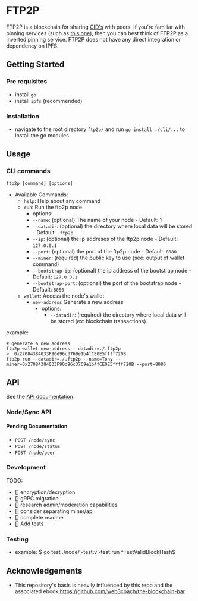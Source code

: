 # FTP2P
FTP2P is a blockchain for sharing [CID's](https://docs.ipfs.io/concepts/content-addressing/) with peers. If you're familiar with pinning services (such as [this one](https://pinata.cloud/)), then you can best think of FTP2P as a inverted pinning service. FTP2P does not have any direct integration or dependency on IPFS. 

## Getting Started

### Pre requisites
- install `go`
- install `ipfs` (recommended)

### Installation 
- navigate to the root directory `ftp2p/` and run `go install ./cli/...` to install the go modules

## Usage
### CLI commands
`ftp2p [command] [options]`
- Available Commands:
  - `help`: Help about any command
  - `run`:  Run the ftp2p node
    -  options:
      - `--name`: (optional) The name of your node - Default: ?
      - `--datadir`: (optional) the directory where local data will be stored - Default: `.ftp2p`
      - `--ip`: (optional) the ip addreses of the ftp2p node - Default: `127.0.0.1`
      - `--port`: (optional) the port of the ftp2p node - Default: `8080`
      - `--miner`: (required) the public key to use (see: output of wallet command)
      - `--bootstrap-ip`: (optional) the ip address of the bootstrap node - Default: `127.0.0.1`
      - `--bootstrap-port`: (optional) the port of the bootstrap node - Default: `8080`
  - `wallet`: Access the node's wallet
    - `new-address` Generate a new address
        -  options:
            - `--datadir`: (required) the directory where local data will be stored (ex: blockchain transactions)

 example:
  ```
  # generate a new address
  ftp2p wallet new-address --datadir=./.ftp2p
  >  0x27084384033F90d96c3769e1b4fCE0E5ffff720B
  ftp2p run --datadir=./.ftp2p --name=Tony --miner=0x27084384033F90d96c3769e1b4fCE0E5ffff720B --port=8080
  ```

## API
See the [API documentation](https://github.com/driemworks/ftp2p/blob/master/docs/api/api.md)

### Node/Sync API
#### Pending Documentation
- `POST /node/sync`
- `POST /node/status`
- `POST /node/peer`


### Development
TODO:
- [] encryption/decryption
- [] gRPC migration
- [] research admin/moderation capabilities
- [] consider separating miner/api
- [] complete readme
- [] Add tests

### Testing
- example: $ go test ./node/ -test.v -test.run ^TestValidBlockHash$ 

## Acknowledgements
- This repository's basis is heavily influenced by this repo and the associated ebook https://github.com/web3coach/the-blockchain-bar